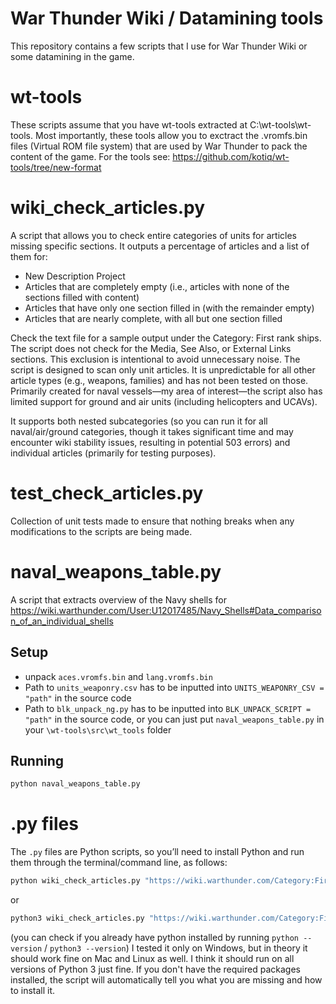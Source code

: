 # War Thunder Wiki / Datamining tools

This repository contains a few scripts that I use for War Thunder Wiki or some datamining in the game.

# wt-tools
These scripts assume that you have wt-tools extracted at C:\wt-tools\wt-tools. Most importantly, these tools allow you to exctract the .vromfs.bin files (Virtual ROM file system) that are used by War Thunder to pack the content of the game. For the tools see: https://github.com/kotiq/wt-tools/tree/new-format 

# wiki_check_articles.py

A script that allows you to check entire categories of units for articles missing specific sections.
It outputs a percentage of articles and a list of them for:

- New Description Project
- Articles that are completely empty (i.e., articles with none of the sections filled with content)
- Articles that have only one section filled in (with the remainder empty)
- Articles that are nearly complete, with all but one section filled

Check the text file for a sample output under the Category: First rank ships.
The script does not check for the Media, See Also, or External Links sections. This exclusion is intentional to avoid unnecessary noise.
The script is designed to scan only unit articles. It is unpredictable for all other article types (e.g., weapons, families) and has not been tested on those. Primarily created for naval vessels—my area of interest—the script also has limited support for ground and air units (including helicopters and UCAVs).

It supports both nested subcategories (so you can run it for all naval/air/ground categories, though it takes significant time and may encounter wiki stability issues, resulting in potential 503 errors) and individual articles (primarily for testing purposes).

# test_check_articles.py

Collection of unit tests made to ensure that nothing breaks when any modifications to the scripts are being made.

# naval_weapons_table.py

A script that extracts overview of the Navy shells for https://wiki.warthunder.com/User:U12017485/Navy_Shells#Data_comparison_of_an_individual_shells

## Setup
* unpack `aces.vromfs.bin` and `lang.vromfs.bin`
* Path to `units_weaponry.csv` has to be inputted into `UNITS_WEAPONRY_CSV = "path"` in the source code
* Path to `blk_unpack_ng.py` has to be inputted into `BLK_UNPACK_SCRIPT = "path"` in the source code, or you can just put `naval_weapons_table.py` in your `\wt-tools\src\wt_tools` folder
## Running
```bash
python naval_weapons_table.py
```

# .py files

The `.py` files are Python scripts, so you’ll need to install Python and run them through the terminal/command line, as follows:
```bash
python wiki_check_articles.py "https://wiki.warthunder.com/Category:First_rank_ships"
```
or
```bash
python3 wiki_check_articles.py "https://wiki.warthunder.com/Category:First_rank_ships"
```
(you can check if you already have python installed by running `python --version` / `python3 --version`)
I tested it only on Windows, but in theory it should work fine on Mac and Linux as well. I think it should run on all versions of Python 3 just fine. If you don't have the required packages installed, the script will automatically tell you what you are missing and how to install it.
